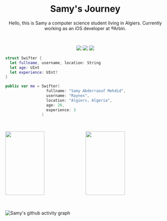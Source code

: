 <h1 align="center">
  <b>Samy's Journey</b>
</h1>

<p align="center"> Hello, this is Samy a computer science student living in Algiers. Currently working as an iOS developer at ®Arbin. </p>

<br>

<p>
<div align="center">
  <img src="https://img.shields.io/badge/-Swift-c58545?style=for-the-badge&logo=swift&logoColor=c58545&labelColor=282828">
  <img src="https://img.shields.io/badge/GIT-E44C30?style=for-the-badge&logo=git&logoColor=white">
  <img src="https://img.shields.io/badge/-Apple-98b982?style=for-the-badge&logo=apple&logoColor=98b982&labelColor=282828">
</div>
</p>

```swift
struct Swifter {
  let fullname, username, location: String
  let age: UInt
  let experience: UInt?
}

public var me = Swifter(
                  fullname: "Samy Abderraouf Mehdid",
                  username: "Raynex",
                  location: "Algiers, Algeria",
                  age: 20,
                  experience: 3
                )
```
 
<!--
<div align="center">
  <a href="https://open.spotify.com/user/6s6pbtefezpookh8gwnkko15v">
    <img src="https://readme-spotify-tingz.vercel.app/api/now-playing">
  </a>
</div>
-->

<br/>
<p align="left">
    <img width="49.5%" height = "200px" src="https://github-readme-stats.vercel.app/api/top-langs/?username=RMehdid&layout=compact&theme=tokyonight" />
    <img width="49.5%" height = "200px" src="https://github-readme-stats.vercel.app/api?username=RMehdid&count_private=true&theme=tokyonight&show_icons=true" />
</p>
<br>

![Samy's github activity graph](https://github-readme-activity-graph.cyclic.app/graph?username=RMehdid&theme=tokyo-night)
